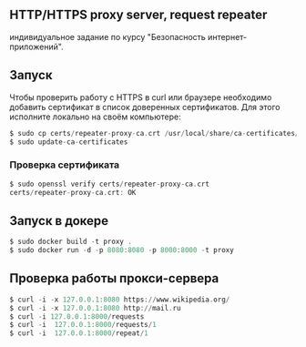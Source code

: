 ## HTTP/HTTPS proxy server, request repeater
индивидуальное задание по курсу "Безопасность интернет-приложений".


## Запуск
Чтобы проверить работу с HTTPS в curl или браузере необходимо добавить сертификат в список доверенных сертификатов.
Для этого исполните локально на своём компьютере:
``` asm
$ sudo cp certs/repeater-proxy-ca.crt /usr/local/share/ca-certificates/
$ sudo update-ca-certificates
```
### Проверка сертификата
``` asm
$ sudo openssl verify certs/repeater-proxy-ca.crt
certs/repeater-proxy-ca.crt: OK
```
## Запуск в докере
``` asm
$ sudo docker build -t proxy .
$ sudo docker run -d -p 8080:8080 -p 8000:8000 -t proxy
```
## Проверка работы прокси-сервера
``` asm
$ curl -i -x 127.0.0.1:8080 https://www.wikipedia.org/
$ curl -i -x 127.0.0.1:8080 http://mail.ru
$ curl -i 127.0.0.1:8000/requests
$ curl -i  127.0.0.1:8000/requests/1
$ curl -i  127.0.0.1:8000/repeat/1
```
